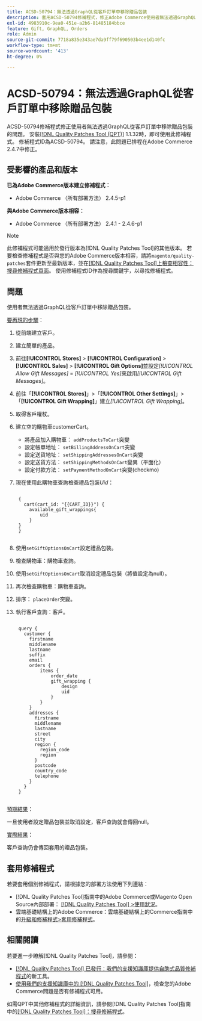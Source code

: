 ```yaml
---
title: ACSD-50794：無法透過GraphQL從客戶訂單中移除贈品包裝
description: 套用ACSD-50794修補程式，修正Adobe Commerce使用者無法透過GraphQL從客戶訂單中移除贈品包裝的問題。
exl-id: 4983910c-9ea0-451e-a2b6-81485184bbce
feature: Gift, GraphQL, Orders
role: Admin
source-git-commit: 7718a835e343ae7da9ff79f690503b4ee1d140fc
workflow-type: tm+mt
source-wordcount: '413'
ht-degree: 0%

---
```


# ACSD-50794：無法透過GraphQL從客戶訂單中移除贈品包裝

ACSD-50794修補程式修正使用者無法透過GraphQL從客戶訂單中移除贈品包裝的問題。 安裝[[!DNL Quality Patches Tool (QPT)]](/help/announcements/adobe-commerce-announcements/magento-quality-patches-released-new-tool-to-self-serve-quality-patches.md) 1.1.32時，即可使用此修補程式。 修補程式ID為ACSD-50794。 請注意，此問題已排程在Adobe Commerce 2.4.7中修正。

## 受影響的產品和版本

**已為Adobe Commerce版本建立修補程式：**

* Adobe Commerce （所有部署方法） 2.4.5-p1

**與Adobe Commerce版本相容：**

* Adobe Commerce （所有部署方法） 2.4.1 - 2.4.6-p1

>[!NOTE]
>
>此修補程式可能適用於發行版本為[!DNL Quality Patches Tool]的其他版本。 若要檢查修補程式是否與您的Adobe Commerce版本相容，請將`magento/quality-patches`套件更新至最新版本，並在[[!DNL Quality Patches Tool]上檢查相容性：搜尋修補程式頁面](https://experienceleague.adobe.com/tools/commerce-quality-patches/index.html)。 使用修補程式ID作為搜尋關鍵字，以尋找修補程式。

## 問題

使用者無法透過GraphQL從客戶訂單中移除贈品包裝。

<u>要再現的步驟</u>：

1. 從前端建立客戶。
1. 建立簡單的產品。
1. 前往&#x200B;**[!UICONTROL Stores]** > **[!UICONTROL Configuration]** > **[!UICONTROL Sales]** > **[!UICONTROL Gift Options]**&#x200B;並設定&#x200B;*[!UICONTROL Allow Gift Messages]* = *[!UICONTROL Yes]*&#x200B;來啟用&#x200B;*[!UICONTROL Gift Messages]*。
1. 前往「**[!UICONTROL Stores]**」>「**[!UICONTROL Other Settings]**」>「**[!UICONTROL Gift Wrapping]**」建立&#x200B;*[!UICONTROL Gift Wrapping]*。
1. 取得客戶權杖。
1. 建立空的購物車customerCart。
   * 將產品加入購物車： `addProductsToCart`突變
   * 設定帳單地址： `setBillingAddressOnCart`突變
   * 設定送貨地址： `setShippingAddressesOnCart`突變
   * 設定送貨方法： `setShippingMethodsOnCart`變異（平面化）
   * 設定付款方法： `setPaymentMethodOnCart`突變(checkmo)
1. 現在使用此購物車查詢檢查禮品包裝&#x200B;*Uid*：

   <pre><code class="language-GraphQL">
    {
      cart(cart_id: "{{CART_ID}}") {
        available_gift_wrappings{
            uid
        }
    }
    }
    </code></pre>

1. 使用`setGiftOptionsOnCart`設定禮品包裝。
1. 檢查購物車：購物車查詢。
1. 使用`setGiftOptionsOnCart`取消設定禮品包裝（將值設定為null）。
1. 再次檢查購物車：購物車查詢。
1. 排序： `placeOrder`突變。
1. 執行客戶查詢：客戶。

   <pre><code class="language-graphql">
    query {
      customer {
        firstname
        middlename
        lastname
        suffix
        email
        orders {
            items {
                order_date
                gift_wrapping {
                    design
                    uid
                }
            }
        }
        addresses {
          firstname
          middlename
          lastname
          street
          city
          region {
            region_code
            region
          }
          postcode
          country_code
          telephone
        }
      }
    }
    </code></pre>

<u>預期結果</u>：

一旦使用者設定贈品包裝並取消設定，客戶查詢就會傳回null。

<u>實際結果</u>：

客戶查詢仍會傳回套用的贈品包裝。

## 套用修補程式

若要套用個別修補程式，請根據您的部署方法使用下列連結：

* [!DNL Quality Patches Tool]指南中的Adobe Commerce或Magento Open Source內部部署： [[!DNL Quality Patches Tool] >使用狀況](https://experienceleague.adobe.com/docs/commerce-operations/tools/quality-patches-tool/usage.html)。
* 雲端基礎結構上的Adobe Commerce：雲端基礎結構上的Commerce指南中的[升級和修補程式>套用修補程式](https://experienceleague.adobe.com/docs/commerce-cloud-service/user-guide/develop/upgrade/apply-patches.html)。

## 相關閱讀

若要進一步瞭解[!DNL Quality Patches Tool]，請參閱：

* [[!DNL Quality Patches Tool] 已發行：我們的支援知識庫提供自助式品質修補程式](/help/announcements/adobe-commerce-announcements/magento-quality-patches-released-new-tool-to-self-serve-quality-patches.md)的新工具。
* [使用我們的支援知識庫中的 [!DNL Quality Patches Tool]](/help/support-tools/patches-available-in-qpt-tool/check-patch-for-magento-issue-with-magento-quality-patches.md)，檢查您的Adobe Commerce問題是否有修補程式可用。

如需QPT中其他修補程式的詳細資訊，請參閱[!DNL Quality Patches Tool]指南中的[[!DNL Quality Patches Tool]：搜尋修補程式](https://experienceleague.adobe.com/tools/commerce-quality-patches/index.html)。
